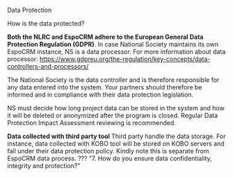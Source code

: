 
Data Protection

How is the data protected? 

  **Both the NLRC and EspoCRM adhere to the European General Data Protection Regulation (GDPR)**. In case National Society maintains its own EspoCRM instance, NS is a data processor. For more information about data processor: https://www.gdpreu.org/the-regulation/key-concepts/data-controllers-and-processors/ 

  The National Society is the data controller and is therefore responsible for any data entered into the system. Your partners should therefore be informed and in compliance with their data protection legislation.

  NS must decide how long project data can be stored in the system and how it will be deleted or anonymized after the program is closed. Regular Data Protection Impact Assessment reviewing is recommended. 

**Data collected with third party tool** Third party handle the data storage. For instance, data collected with KOBO tool will be stored on KOBO servers and fall under their data protection policy. Kindly note this is separate from EspoCRM data process.
??? "7. How do you ensure data confidentiality, integrity and protection?"

